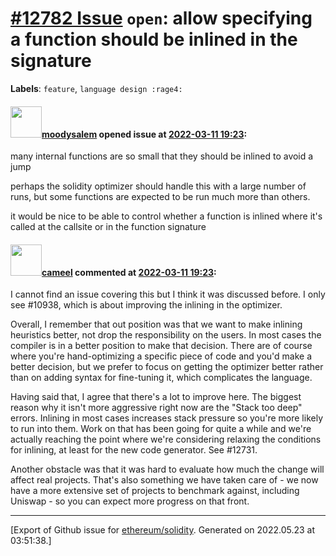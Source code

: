 # [\#12782 Issue](https://github.com/ethereum/solidity/issues/12782) `open`: allow specifying a function should be inlined in the signature
**Labels**: `feature`, `language design :rage4:`


#### <img src="https://avatars.githubusercontent.com/u/7897876?v=4" width="50">[moodysalem](https://github.com/moodysalem) opened issue at [2022-03-11 19:23](https://github.com/ethereum/solidity/issues/12782):

many internal functions are so small that they should be inlined to avoid a jump

perhaps the solidity optimizer should handle this with a large number of runs, but some functions are expected to be run much more than others.

it would be nice to be able to control whether a function is inlined where it's called at the callsite or in the function signature

#### <img src="https://avatars.githubusercontent.com/u/137030?v=4" width="50">[cameel](https://github.com/cameel) commented at [2022-03-11 19:23](https://github.com/ethereum/solidity/issues/12782#issuecomment-1065610851):

I cannot find an issue covering this but I think it was discussed before. I only see #10938, which is about improving the inlining in the optimizer.

Overall, I remember that out position was that we want to make inlining heuristics better, not drop the responsibility on the users. In most cases the compiler is in a better position to make that decision. There are of course where you're hand-optimizing a specific piece of code and you'd make a better decision, but we prefer to focus on getting the optimizer better rather than on adding syntax for fine-tuning it, which complicates the language.

Having said that, I agree that there's a lot to improve here. The biggest reason why it isn't more aggressive right now are the "Stack too deep" errors. Inlining in most cases increases stack pressure so you're more likely to run into them. Work on that has been going for quite a while and we're actually reaching the point where we're considering relaxing the conditions for inlining, at least for the new code generator. See #12731.

Another obstacle was that it was hard to evaluate how much the change will affect real projects. That's also something we have taken care of - we now have a more extensive set of projects to benchmark against, including Uniswap - so you can expect more progress on that front.


-------------------------------------------------------------------------------



[Export of Github issue for [ethereum/solidity](https://github.com/ethereum/solidity). Generated on 2022.05.23 at 03:51:38.]
